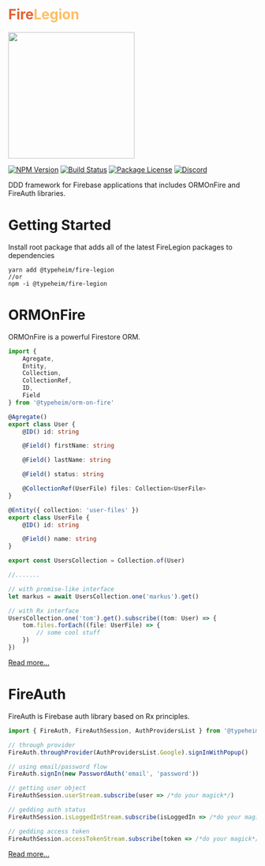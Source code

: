 <p align="center">
    <h1>
        <span style="color: #E16232; font-weight: bold">Fire</span><span style="color: #FFBE64; font-weight: bold">Legion</span>
    </h1>
    <img style="max-width: 100%" width="256" src="https://raw.githubusercontent.com/typeheim/fire-legion/72fd86c68b1d10d8d29c8d24004def09f63bbf79/packages/fire-legion/docs/fire-legion.svg"></img>
</p>
<p>
    <a href="https://www.npmjs.com/package/@typeheim/fire-legion" target="_blank"><img src="https://img.shields.io/npm/v/@typeheim/fire-legion.svg" alt="NPM Version" /></a>
    <a href="https://app.buddy.works/typeheim/fire-legion/pipelines/pipeline/300564" target="_blank"><img src="https://app.buddy.works/typeheim/fire-legion/pipelines/pipeline/300564/badge.svg?token=aad32357cefae9d70b31d8b440fdf3f3d5d2a244a0412ff42ac294abbfc508f5" alt="Build Status" /></a>
    <a href="https://www.npmjs.com/package/@typeheim/fire-legion" target="_blank"><img src="https://img.shields.io/npm/l/@typeheim/fire-legion.svg" alt="Package License" /></a>
    <a href="https://discord.gg/dmMznp9" target="_blank"><img src="https://img.shields.io/badge/discord-online-brightgreen.svg" alt="Discord"/></a>
</p>
DDD framework for Firebase applications that includes ORMOnFire and FireAuth libraries.

# Getting Started

Install root package that adds all of the latest FireLegion packages to dependencies

```shell
yarn add @typeheim/fire-legion
//or
npm -i @typeheim/fire-legion
```

# ORMOnFire

ORMOnFire is a powerful Firestore ORM.

```typescript
import {
    Agregate,
    Entity,
    Collection,
    CollectionRef,
    ID,
    Field
} from '@typeheim/orm-on-fire'

@Agregate()
export class User {
    @ID() id: string

    @Field() firstName: string

    @Field() lastName: string

    @Field() status: string

    @CollectionRef(UserFile) files: Collection<UserFile>
}

@Entity({ collection: 'user-files' })
export class UserFile {
    @ID() id: string

    @Field() name: string
}

export const UsersCollection = Collection.of(User)

//.......

// with promise-like interface
let markus = await UsersCollection.one('markus').get()

// with Rx interface
UsersCollection.one('tom').get().subscribe((tom: User) => {
    tom.files.forEach((file: UserFile) => {
        // some cool stuff
    })
}) 
```
[Read more...](https://github.com/typeheim/fire-legion/tree/master/packages/orm-on-fire)

# FireAuth

FireAuth is Firebase auth library based on Rx principles.

```typescript
import { FireAuth, FireAuthSession, AuthProvidersList } from '@typeheim/fire-auth'

// through provider
FireAuth.throughProvider(AuthProvidersList.Google).signInWithPopup()

// using email/password flow
FireAuth.signIn(new PasswordAuth('email', 'password'))

// getting user object
FireAuthSession.userStream.subscribe(user => /*do your magick*/)

// gedding auth status
FireAuthSession.isLoggedInStream.subscribe(isLoggedIn => /*do your magick*/)

// gedding access token
FireAuthSession.accessTokenStream.subscribe(token => /*do your magick*/)
```
[Read more...](https://github.com/typeheim/fire-legion/tree/master/packages/fire-atuh)
